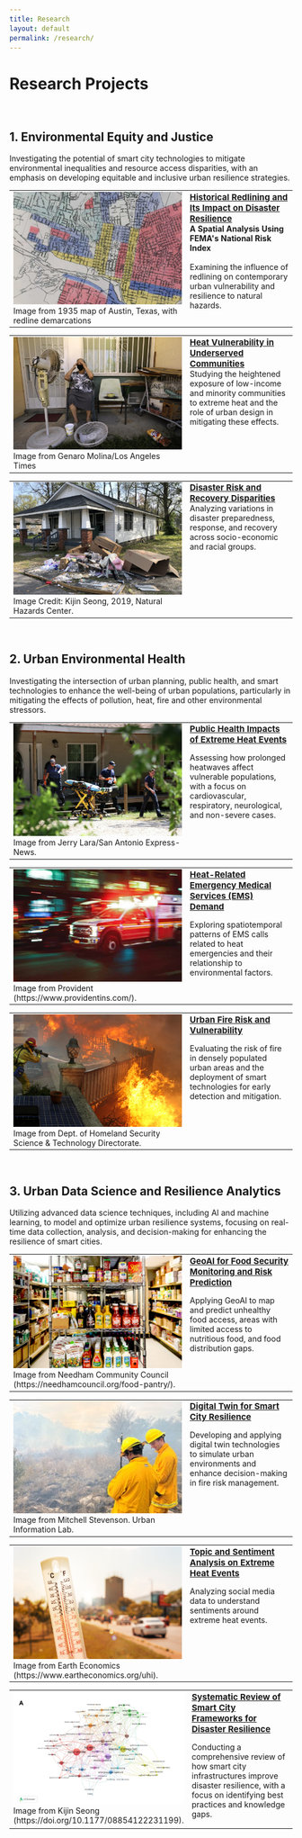 ```yaml
---
title: Research
layout: default
permalink: /research/
---
```



# Research Projects
<br />

## 1. Environmental Equity and Justice
<p>Investigating the potential of smart city technologies to mitigate environmental inequalities and resource access disparities, with an emphasis on developing equitable and inclusive urban resilience strategies.</p>

<table>
<tr>
<td style="width: 300px;" valign="top">
    <div class="image-container">
        <a href="/RedliningNRI">
        <img src="../files/Images/ResearchPic/Redlining_Thumb.jpg" class="image-hover-effect" style="width: 100%; height: 200px; object-fit: cover;">
        </a>
        <div class="credit-text">Image from 1935 map of Austin, Texas, with redline demarcations</div>
    </div>
</td>
<td valign="top">
<strong><a href="/RedliningNRI" style="font-size: 15px;">
Historical Redlining and Its Impact on Disaster Resilience</a></strong><br />
<b>A Spatial Analysis Using FEMA's National Risk Index</b><br />
<br />
Examining the influence of redlining on contemporary urban vulnerability and resilience to natural hazards.<br />
</td>
</tr>
</table> 

<table>
<tr>
<td style="width: 300px;" valign="top">
    <div class="image-container">
        <a href="/HeatVulnerability">
        <img src="../files/Images/ResearchPic/HeatVul.jfif" class="image-hover-effect" style="width: 100%; height: 200px; object-fit: cover;">
        </a>
        <div class="credit-text">Image from Genaro Molina/Los Angeles Times</div>
    </div>
</td>
<td valign="top">
<strong><a href="/HeatVulnerability" style="font-size: 15px;">
Heat Vulnerability in Underserved Communities</a></strong><br />
Studying the heightened exposure of low-income and minority communities to extreme heat and the role of urban design in mitigating these effects.<br /><br />
</td>
</tr>
</table> 

<table>
<tr>
<td style="width: 300px;" valign="top">
    <div class="image-container">
        <a href="/LumbertonBuyouts">
        <img src="../files/Images/ResearchPic/BuyoutLumberton.jpeg" class="image-hover-effect" style="width: 100%; height: 200px; object-fit: cover;">
        </a>
        <div class="credit-text">Image Credit: Kijin Seong, 2019, Natural Hazards Center.</div>
    </div>
</td>
<td valign="top">
<strong><a href="/LumbertonBuyouts" style="font-size: 15px;">
Disaster Risk and Recovery Disparities</a></strong><br />
Analyzing variations in disaster preparedness, response, and recovery across socio-economic and racial groups.<br /><br />
</td>
</tr>
</table> 

<br />

## 2. Urban Environmental Health
<p>Investigating the intersection of urban planning, public health, and smart technologies to enhance the well-being of urban populations, particularly in mitigating the effects of pollution, heat, fire and other environmental stressors.</p>

<table>
<tr>
<td style="width: 300px;" valign="top">
    <div class="image-container">
        <a href="/RedliningNRI">
        <img src="../files/Images/ResearchPic/Heat-relatedIllness.jpg" class="image-hover-effect" style="width: 100%; height: 200px; object-fit: cover;">
        </a>
        <div class="credit-text">Image from Jerry Lara/San Antonio Express-News.</div>
    </div>
</td>
<td valign="top">
<strong><a href="/EnvironEquity1" style="font-size: 15px;">
Public Health Impacts of Extreme Heat Events</a></strong><br />

Assessing how prolonged heatwaves affect vulnerable populations, with a focus on cardiovascular, respiratory, neurological, and non-severe cases.<br />
</td>
</tr>
</table> 

<table>
<tr>
<td style="width: 300px;" valign="top">
    <div class="image-container">
        <a href="/Research/EMSDemand">
        <img src="../files/Images/ResearchPic/Ambulance.jpg" class="image-hover-effect" style="width: 100%; height: 200px; object-fit: cover;">
        </a>
        <div class="credit-text">Image from Provident (https://www.providentins.com/).</div>
    </div>
</td>
<td valign="top">
<strong><a href="/Research/EMSDemand" style="font-size: 15px;">
Heat-Related Emergency Medical Services (EMS) Demand</a></strong><br />

Exploring spatiotemporal patterns of EMS calls related to heat emergencies and their relationship to environmental factors.<br />
</td>
</tr>
</table> 

<table>
<tr>
<td style="width: 300px;" valign="top">
    <div class="image-container">
        <a href="/RedliningNRI">
        <img src="../files/Images/ResearchPic/Firefighter.jpg" class="image-hover-effect" style="width: 100%; height: 200px; object-fit: cover;">
        </a>
        <div class="credit-text">Image from Dept. of Homeland Security Science & Technology Directorate.</div>
    </div>
</td>
<td valign="top">
<strong><a href="/EnvironEquity1" style="font-size: 15px;">
Urban Fire Risk and Vulnerability</a></strong><br />

Evaluating the risk of fire in densely populated urban areas and the deployment of smart technologies for early detection and mitigation.<br />
</td>
</tr>
</table> 

<br />

##  3. Urban Data Science and Resilience Analytics
<p>Utilizing advanced data science techniques, including AI and machine learning, to model and optimize urban resilience systems, focusing on real-time data collection, analysis, and decision-making for enhancing the resilience of smart cities.</p>

<table>
<tr>
<td style="width: 300px;" valign="top">
    <div class="image-container">
        <a href="/RedliningNRI">
        <img src="../files/Images/ResearchPic/FoodPantry.jpg" class="image-hover-effect" style="width: 100%; height: 200px; object-fit: cover;">
        </a>
        <div class="credit-text">Image from Needham Community Council (https://needhamcouncil.org/food-pantry/).</div>
    </div>
</td>
<td valign="top">
<strong><a href="/EnvironEquity1" style="font-size: 15px;">
GeoAI for Food Security Monitoring and Risk Prediction</a></strong><br />

Applying GeoAI to map and predict unhealthy food access, areas with limited access to nutritious food, and food distribution gaps.<br />
</td>
</tr>
</table> 

<table>
<tr>
<td style="width: 300px;" valign="top">
    <div class="image-container">
        <a href="/RedliningNRI">
        <img src="../files/Images/ResearchPic/Mitchell_Fire.jpg" class="image-hover-effect" style="width: 100%; height: 200px; object-fit: cover;">
        </a>
        <div class="credit-text">Image from Mitchell Stevenson. Urban Information Lab.</div>
    </div>
</td>
<td valign="top">
<strong><a href="/EnvironEquity1" style="font-size: 15px;">
Digital Twin for Smart City Resilience</a></strong><br />

Developing and applying digital twin technologies to simulate urban environments and enhance decision-making in fire risk management.<br />
</td>
</tr>
</table> 

<table>
<tr>
<td style="width: 300px;" valign="top">
    <div class="image-container">
        <a href="/RedliningNRI">
        <img src="../files/Images/ResearchPic/UrbanHeat.jpeg" class="image-hover-effect" style="width: 100%; height: 200px; object-fit: cover;">
        </a>
        <div class="credit-text">Image from Earth Economics (https://www.eartheconomics.org/uhi).</div>
    </div>
</td>
<td valign="top">
<strong><a href="/EnvironEquity1" style="font-size: 15px;">
Topic and Sentiment Analysis on Extreme Heat Events </a></strong><br />

Analyzing social media data to understand sentiments around extreme heat events.<br />
</td>
</tr>
</table> 

<table>
<tr>
<td style="width: 300px;" valign="top">
    <div class="image-container">
        <a href="/RedliningNRI">
        <img src="../files/Images/ResearchPic/LitReview.jpg" class="image-hover-effect" style="width: 100%; height: 200px; object-fit: cover;">
        </a>
        <div class="credit-text">Image from Kijin Seong (https://doi.org/10.1177/08854122231199).</div>
    </div>
</td>
<td valign="top">
<strong><a href="/EnvironEquity1" style="font-size: 15px;">
Systematic Review of Smart City Frameworks for Disaster Resilience</a></strong><br />

Conducting a comprehensive review of how smart city infrastructures improve disaster resilience, with a focus on identifying best practices and knowledge gaps.<br />
</td>
</tr>
</table> 